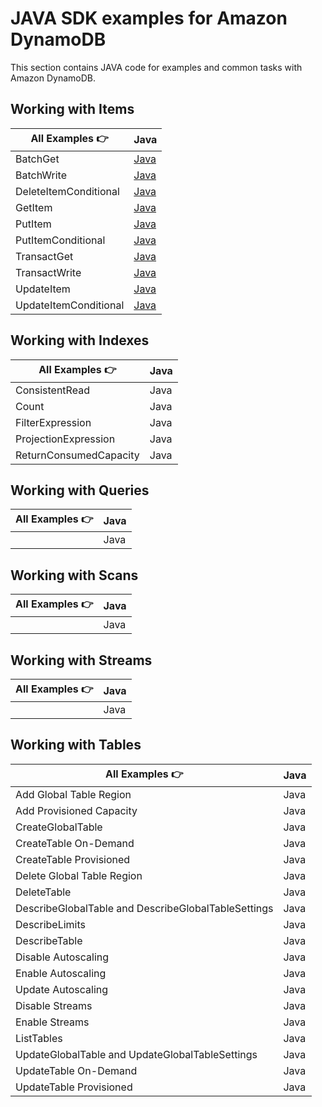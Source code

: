 # JAVA SDK examples for Amazon DynamoDB

This section contains JAVA code for examples and common tasks with Amazon DynamoDB.

## Working with Items

| All Examples 👉       | Java |
| --------------------- | ---- |
| BatchGet              | [Java](./WorkingWithItems/BatchGetItem.java) |
| BatchWrite            | [Java](./WorkingWithItems/BatchWriteItem.java)  |
| DeleteItemConditional | [Java](./WorkingWithItems/DeleteItem.java)  |
| GetItem               | [Java](./WorkingWithItems/GetItem.java)  |
| PutItem               | [Java](./WorkingWithItems/PutItem.java)  |
| PutItemConditional    | [Java](./WorkingWithItems/PutItemConditional.java)  |
| TransactGet           | [Java](./WorkingWithItems/TransactGetItem.java)  |
| TransactWrite         | [Java](./WorkingWithItems/TransactWriteItem.java)  |
| UpdateItem            | [Java](./WorkingWithItems/UpdateItem.java)  |
| UpdateItemConditional | [Java](./WorkingWithItems/UpdateItemConditional.java)  |

## Working with Indexes

| All Examples 👉        | Java |
| ---------------------- | ---- |
| ConsistentRead         | Java |
| Count                  | Java |
| FilterExpression       | Java |
| ProjectionExpression   | Java |
| ReturnConsumedCapacity | Java |

## Working with Queries

| All Examples 👉 | Java |
| --------------- | ---- |
|                 | Java |

## Working with Scans

| All Examples 👉 | Java |
| --------------- | ---- |
|                 | Java |

## Working with Streams

| All Examples 👉 | Java |
| --------------- | ---- |
|                 | Java |

## Working with Tables

| All Examples 👉                                     | Java |
| --------------------------------------------------- | ---- |
| Add Global Table Region                             | Java |
| Add Provisioned Capacity                            | Java |
| CreateGlobalTable                                   | Java |
| CreateTable On-Demand                               | Java |
| CreateTable Provisioned                             | Java |
| Delete Global Table Region                          | Java |
| DeleteTable                                         | Java |
| DescribeGlobalTable and DescribeGlobalTableSettings | Java |
| DescribeLimits                                      | Java |
| DescribeTable                                       | Java |
| Disable Autoscaling                                 | Java |
| Enable Autoscaling                                  | Java |
| Update Autoscaling                                  | Java |
| Disable Streams                                     | Java |
| Enable Streams                                      | Java |
| ListTables                                          | Java |
| UpdateGlobalTable and UpdateGlobalTableSettings     | Java |
| UpdateTable On-Demand                               | Java |
| UpdateTable Provisioned                             | Java |
